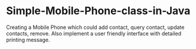 # Simple-Mobile-Phone-class-in-Java
Creating a Mobile Phone which could add contact, query contact, update contacts, remove. Also implement a user friendly interface with detailed printing message.

